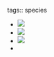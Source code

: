 tags:: species

- ![](https://jade-gentle-pony-196.mypinata.cloud/ipfs/bafkreihqape5zh6wfc6nxrhfhqe7jx5il4b53p4xtm5frgxlzo6fav74xy)
- ![](https://jade-gentle-pony-196.mypinata.cloud/ipfs/bafkreidzvm2t4x77djmj3thoaihokixn7bjeofxz5ohjtdghr5lh3hzzsa)
- ![](https://jade-gentle-pony-196.mypinata.cloud/ipfs/bafkreic7uffkdobtujd5pmysxjiz66kuycxlmq4y6zzw3hq3snlyaym5pm)
-
